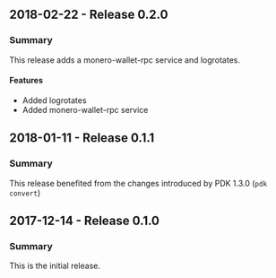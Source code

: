 ## 2018-02-22 - Release 0.2.0
### Summary
This release adds a monero-wallet-rpc service and logrotates.

#### Features
- Added logrotates
- Added monero-wallet-rpc service

## 2018-01-11 - Release 0.1.1
### Summary

This release benefited from the changes introduced by PDK 1.3.0 (`pdk convert`)

## 2017-12-14 - Release 0.1.0
### Summary

This is the initial release.
